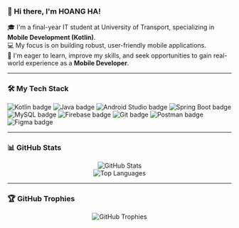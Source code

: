 ### 👋 Hi there, I'm HOANG HA!  

🎓 I'm a final-year IT student at University of Transport, specializing in **Mobile Development (Kotlin)**.  
💻 My focus is on building robust, user-friendly mobile applications.  
🚀 I'm eager to learn, improve my skills, and seek opportunities to gain real-world experience as a **Mobile Developer**.  

---

### 🛠️ My Tech Stack  

<p>
  <img src="https://img.shields.io/badge/Kotlin-7F52FF?style=for-the-badge&logo=kotlin&logoColor=white" alt="Kotlin badge">
  <img src="https://img.shields.io/badge/Java-007396?style=for-the-badge&logo=java&logoColor=white" alt="Java badge">
  <img src="https://img.shields.io/badge/Android%20Studio-3DDC84?style=for-the-badge&logo=androidstudio&logoColor=white" alt="Android Studio badge">
  <img src="https://img.shields.io/badge/Spring%20Boot-6DB33F?style=for-the-badge&logo=springboot&logoColor=white" alt="Spring Boot badge">
  <img src="https://img.shields.io/badge/MySQL-4479A1?style=for-the-badge&logo=mysql&logoColor=white" alt="MySQL badge">
  <img src="https://img.shields.io/badge/Firebase-FFCA28?style=for-the-badge&logo=firebase&logoColor=white" alt="Firebase badge">
  <img src="https://img.shields.io/badge/Git-F05032?style=for-the-badge&logo=git&logoColor=white" alt="Git badge">
  <img src="https://img.shields.io/badge/Postman-FF6C37?style=for-the-badge&logo=postman&logoColor=white" alt="Postman badge">
  <img src="https://img.shields.io/badge/Figma-F24E1E?style=for-the-badge&logo=figma&logoColor=white" alt="Figma badge">
</p>

---

### 📊 GitHub Stats  

<div align="center">
  <img src="https://github-readme-stats.vercel.app/api?username=YOUR_GITHUB_USERNAME&show_icons=true&theme=radical" alt="GitHub Stats">
  <br>
  <img src="https://github-readme-stats.vercel.app/api/top-langs/?username=YOUR_GITHUB_USERNAME&layout=compact&theme=radical" alt="Top Languages">
</div>

---

### 🏆 GitHub Trophies  

<div align="center">
  <img src="https://github-profile-trophy.vercel.app/?username=YOUR_GITHUB_USERNAME&theme=radical&no-frame=true" alt="GitHub Trophies">
</div>
